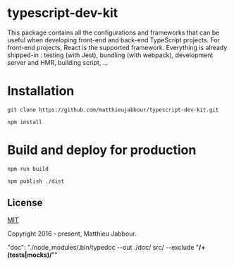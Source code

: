 # typescript-dev-kit

This package contains all the configurations and frameworks that can be useful when developing front-end and back-end TypeScript projects.
For front-end projects, React is the supported framework.
Everything is already shipped-in : testing (with Jest), bundling (with webpack), development server and HMR, building script, ...


# Installation

```git clone https://github.com/matthieujabbour/typescript-dev-kit.git```


```npm install```


# Build and deploy for production

```npm run build```

```npm publish ./dist```


## License

[MIT](http://opensource.org/licenses/MIT)

Copyright 2016 - present, Matthieu Jabbour.


  
  "doc": "./node_modules/.bin/typedoc --out ./doc/ src/ --exclude \"**/__+(tests|mocks)__/**\""
